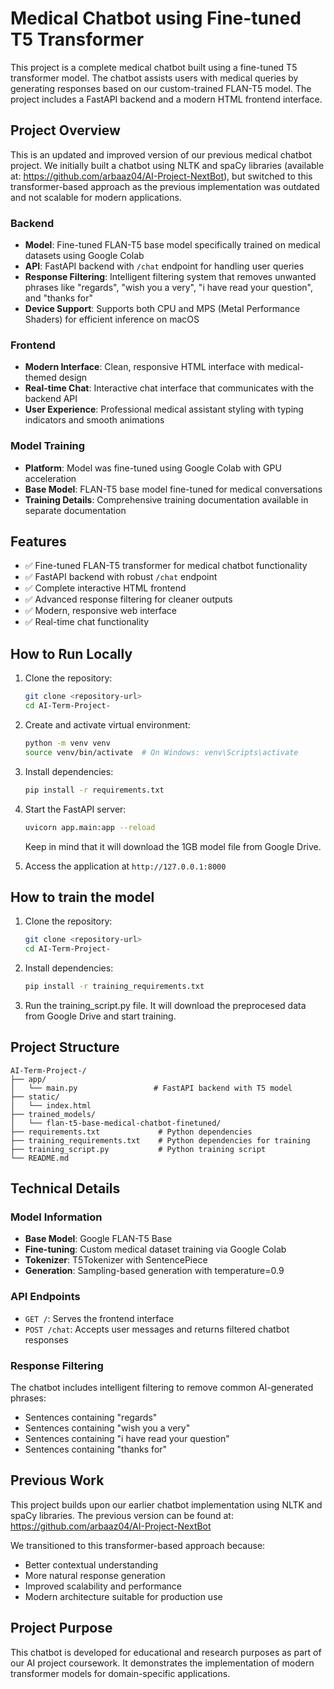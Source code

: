 # Medical Chatbot using Fine-tuned T5 Transformer

This project is a complete medical chatbot built using a fine-tuned T5 transformer model. The chatbot assists users with medical queries by generating responses based on our custom-trained FLAN-T5 model. The project includes a FastAPI backend and a modern HTML frontend interface.

## Project Overview

This is an updated and improved version of our previous medical chatbot project. We initially built a chatbot using NLTK and spaCy libraries (available at: https://github.com/arbaaz04/AI-Project-NextBot), but switched to this transformer-based approach as the previous implementation was outdated and not scalable for modern applications.

### Backend
- **Model**: Fine-tuned FLAN-T5 base model specifically trained on medical datasets using Google Colab
- **API**: FastAPI backend with `/chat` endpoint for handling user queries
- **Response Filtering**: Intelligent filtering system that removes unwanted phrases like "regards", "wish you a very", "i have read your question", and "thanks for"
- **Device Support**: Supports both CPU and MPS (Metal Performance Shaders) for efficient inference on macOS

### Frontend
- **Modern Interface**: Clean, responsive HTML interface with medical-themed design
- **Real-time Chat**: Interactive chat interface that communicates with the backend API
- **User Experience**: Professional medical assistant styling with typing indicators and smooth animations

### Model Training
- **Platform**: Model was fine-tuned using Google Colab with GPU acceleration
- **Base Model**: FLAN-T5 base model fine-tuned for medical conversations
- **Training Details**: Comprehensive training documentation available in separate documentation

## Features
- ✅ Fine-tuned FLAN-T5 transformer for medical chatbot functionality
- ✅ FastAPI backend with robust `/chat` endpoint
- ✅ Complete interactive HTML frontend
- ✅ Advanced response filtering for cleaner outputs
- ✅ Modern, responsive web interface
- ✅ Real-time chat functionality

## How to Run Locally

1. Clone the repository:
   ```bash
   git clone <repository-url>
   cd AI-Term-Project-
   ```

2. Create and activate virtual environment:
   ```bash
   python -m venv venv
   source venv/bin/activate  # On Windows: venv\Scripts\activate
   ```

3. Install dependencies:
   ```bash
   pip install -r requirements.txt
   ```

4. Start the FastAPI server:
   ```bash
   uvicorn app.main:app --reload
   ```

   Keep in mind that it will download the 1GB model file from Google Drive.

5. Access the application at `http://127.0.0.1:8000`

## How to train the model

1. Clone the repository:
   ```bash
   git clone <repository-url>
   cd AI-Term-Project-
   ```
2. Install dependencies:
   ```bash
   pip install -r training_requirements.txt
   ```
3. Run the training_script.py file. It will download the preprocesed data from Google Drive and start training.

## Project Structure
```
AI-Term-Project-/
├── app/
│   └── main.py                 # FastAPI backend with T5 model
├── static/
│   └── index.html  
├── trained_models/
│   └── flan-t5-base-medical-chatbot-finetuned/ 
├── requirements.txt             # Python dependencies
├── training_requirements.txt    # Python dependencies for training
├── training_script.py           # Python training script
└── README.md                   
```

## Technical Details

### Model Information
- **Base Model**: Google FLAN-T5 Base
- **Fine-tuning**: Custom medical dataset training via Google Colab
- **Tokenizer**: T5Tokenizer with SentencePiece
- **Generation**: Sampling-based generation with temperature=0.9

### API Endpoints
- `GET /`: Serves the frontend interface
- `POST /chat`: Accepts user messages and returns filtered chatbot responses

### Response Filtering
The chatbot includes intelligent filtering to remove common AI-generated phrases:
- Sentences containing "regards"
- Sentences containing "wish you a very"
- Sentences containing "i have read your question"
- Sentences containing "thanks for"

## Previous Work
This project builds upon our earlier chatbot implementation using NLTK and spaCy libraries. The previous version can be found at: https://github.com/arbaaz04/AI-Project-NextBot

We transitioned to this transformer-based approach because:
- Better contextual understanding
- More natural response generation
- Improved scalability and performance
- Modern architecture suitable for production use

## Project Purpose
This chatbot is developed for educational and research purposes as part of our AI project coursework. It demonstrates the implementation of modern transformer models for domain-specific applications.
